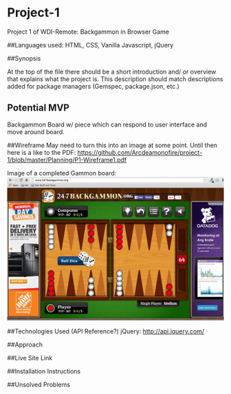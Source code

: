 # Project-1
Project 1 of WDI-Remote: Backgammon in Browser Game

##Languages used: 
HTML, CSS, Vanilla Javascript, jQuery

##Synopsis

At the top of the file there should be a short introduction and/ or overview that explains what the project is. This description should match descriptions added for package managers (Gemspec, package.json, etc.)

## Potential MVP
Backgammon Board w/ piece which can respond to user interface and move around board.

##Wireframe
May need to turn this into an image at some point. Until then here is a like to the PDF: https://github.com/Arcdeamonofire/project-1/blob/master/Planning/P1-Wireframe1.pdf

Image of a completed Gammon board:
![alt text](https://github.com/Arcdeamonofire/project-1/blob/master/Planning/BG%20example%20site%20for%20visual%20reference.png)

##Technologies Used (API Reference?)
jQuery: http://api.jquery.com/

##Approach

##Live Site Link

##Installation Instructions

##Unsolved Problems